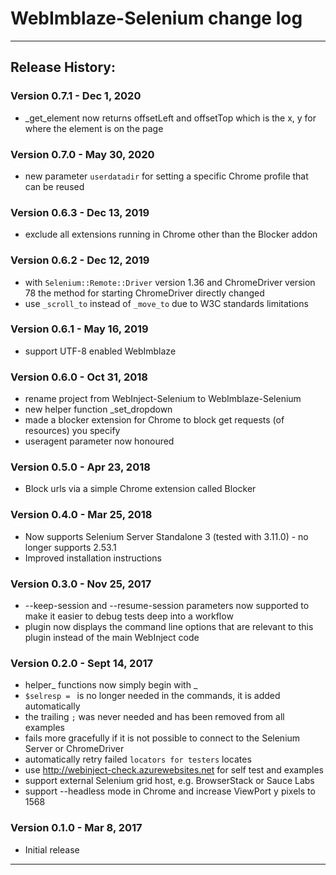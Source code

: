 # WebImblaze-Selenium change log

---------------------------------
## Release History:

### Version 0.7.1 - Dec 1, 2020
* _get_element now returns offsetLeft and offsetTop which is the x, y for where the element is on the page

### Version 0.7.0 - May 30, 2020
* new parameter `userdatadir` for setting a specific Chrome profile that can be reused

### Version 0.6.3 - Dec 13, 2019
* exclude all extensions running in Chrome other than the Blocker addon

### Version 0.6.2 - Dec 12, 2019
* with `Selenium::Remote::Driver` version 1.36 and ChromeDriver version 78 the method for starting ChromeDriver directly changed
* use `_scroll_to` instead of `_move_to` due to W3C standards limitations

### Version 0.6.1 - May 16, 2019
* support UTF-8 enabled WebImblaze

### Version 0.6.0 - Oct 31, 2018
* rename project from WebInject-Selenium to WebImblaze-Selenium
* new helper function _set_dropdown
* made a blocker extension for Chrome to block get requests (of resources) you specify
* useragent parameter now honoured

### Version 0.5.0 - Apr 23, 2018
* Block urls via a simple Chrome extension called Blocker

### Version 0.4.0 - Mar 25, 2018
* Now supports Selenium Server Standalone 3 (tested with 3.11.0) - no longer supports 2.53.1
* Improved installation instructions

### Version 0.3.0 - Nov 25, 2017
* --keep-session and --resume-session parameters now supported to make it easier to debug tests deep into a workflow
* plugin now displays the command line options that are relevant to this plugin instead of the main WebInject code

### Version 0.2.0 - Sept 14, 2017
* helper_ functions now simply begin with _
* `$selresp = ` is no longer needed in the commands, it is added automatically
* the trailing `;` was never needed and has been removed from all examples
* fails more gracefully if it is not possible to connect to the Selenium Server or ChromeDriver
* automatically retry failed `locators for testers` locates
* use http://webinject-check.azurewebsites.net for self test and examples
* support external Selenium grid host, e.g. BrowserStack or Sauce Labs
* support --headless mode in Chrome and increase ViewPort y pixels to 1568

### Version 0.1.0 - Mar 8, 2017
* Initial release
    
---------------------------------
